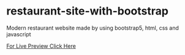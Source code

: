 # restaurant-site-with-bootstrap
Modern restaurant website made by using bootstrap5, html, css and javascript

[For Live Preview Click Here](https://mesutcifci.github.io/restaurant-site-with-bootstrap/build/index.html)
